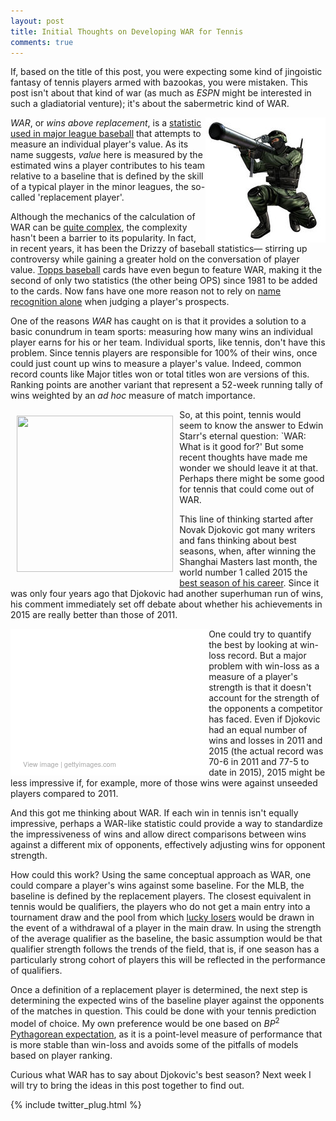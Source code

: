 ```yaml
---
layout: post
title: Initial Thoughts on Developing WAR for Tennis
comments: true
---
```


If, based on the title of this post, you were expecting some kind of jingoistic fantasy of tennis players armed with bazookas, you were mistaken. This post isn't about that kind of war (as much as _ESPN_ might be interested in such a gladiatorial venture); it's about the sabermetric kind of WAR.

<img src="/assets/bazooka.jpg" style="float:right;" />

_WAR_, or _wins above replacement_, is a [statistic used in major league baseball](http://www.baseball-reference.com/blog/archives/6063) that attempts to measure an individual player's value. As its name suggests, _value_ here is measured by the estimated wins a player contributes to his team relative to a baseline that is defined by the skill of a typical player in the minor leagues, the so-called 'replacement player'. 

Although the mechanics of the calculation of WAR can be [quite complex](http://www.degruyter.com/view/j/jqas.2015.11.issue-2/jqas-2014-0098/jqas-2014-0098.xml), the complexity hasn't been a barrier to its popularity. In fact, in recent years, it has been the Drizzy of baseball statistics&mdash; stirring up controversy while gaining a greater hold on the conversation of player value. [Topps baseball](http://www.cbssports.com/mlb/eye-on-baseball/22903637/topps-will-feature-war-on-the-back-of-%20their-baseball-cards-soon) cards have even begun to feature WAR, making it the second of only two statistics  (the other being OPS) since 1981 to be added to the cards. Now fans have one more reason not to rely on [name recognition alone](http://i.imgur.com/2tyZcLl.gif) when judging a player's prospects.

One of the reasons _WAR_ has caught on is that it provides a solution to a basic conundrum in team sports: measuring how many wins an individual player earns for his or her team. Individual sports, like tennis, don't have this problem. Since tennis players are responsible for 100% of their wins, once could just count up wins to measure a player's value. Indeed, common record counts like Major titles won or total titles won are versions of this. Ranking points are another variant that represent a 52-week running tally of wins weighted by an _ad hoc_ measure of match importance. 

<img src="https://i.ytimg.com/vi/dpWmlRNfLck/hqdefault.jpg" style="float:left;padding:2%;" width="250px" height="250px" />

So, at this point, tennis would seem to know the answer to Edwin Starr's eternal question: `WAR: What is it good for?' But some recent thoughts have made me wonder we should leave it at that. Perhaps there might be some good for tennis that could come out of WAR. 

This line of thinking started after Novak Djokovic got many writers and fans thinking about best seasons, when, after winning the Shanghai Masters last month, the world number 1 called 2015 the [best season of his career](http://www.tennis.com/pro-game/2015/10/djokovic-wins-9th-title-of-year-at-shanghai-masters/56621/). Since it was only four years ago that Djokovic had another superhuman run of wins, his comment immediately set off debate about whether his achievements in 2015 are really better than those of 2011. 

<div class="getty embed image" style="background-color:#fff;display:inline-block;font-family:'Helvetica Neue',Helvetica,Arial,sans-serif;color:#a7a7a7;font-size:11px;width:100%;max-width:297px;float:left;padding:2%;"><div style="overflow:hidden;position:relative;height:0;padding:66.666667% 0 0 0;width:100%;"><iframe src="//embed.gettyimages.com/embed/493198010?et=mS3bayi9Sa9Nq91tZg8jsA&viewMoreLink=on&sig=n3ujhwCZk1rCsEZVrJ5nLZkDBHXNFo6rP-dqbsCTwjM=" width="297" height="198" scrolling="no" frameborder="0" style="display:inline-block;position:absolute;top:0;left:0;width:100%;height:100%;"></iframe></div><p style="margin:0;"></p><div style="padding:0;margin:0 0 0 10px;text-align:left;"><a href="http://www.gettyimages.com/detail/493198010" target="_blank" style="color:#a7a7a7;text-decoration:none;font-weight:normal !important;border:none;display:inline-block;">View image</a> | <a href="http://www.gettyimages.com" target="_blank" style="color:#a7a7a7;text-decoration:none;font-weight:normal !important;border:none;display:inline-block;">gettyimages.com</a></div></div>

One could try to quantify the best by looking at win-loss record. But a major problem with win-loss as a measure of a player's strength is that it doesn't account for the strength of the opponents a competitor has faced. Even if Djokovic had an equal number of wins and losses in 2011 and 2015 (the actual record was 70-6 in 2011 and 77-5 to date in 2015), 2015 might be less impressive if, for example, more of those wins were against unseeded players compared to 2011. 

And this got me thinking about WAR. If each win in tennis isn't equally impressive, perhaps a WAR-like statistic could provide a way to standardize the impressiveness of wins and allow direct comparisons between wins against a different mix of opponents, effectively adjusting wins for opponent strength. 

How could this work? Using the same conceptual approach as WAR, one could compare a player's wins against some baseline. For the MLB, the baseline is defined by the replacement players. The closest equivalent in tennis would be qualifiers, the players who do not get a main entry into a tournament draw and the pool from which [lucky losers](https://en.wikipedia.org/wiki/Lucky_loser) would be drawn in the event of a withdrawal of a player in the main draw. In using the strength of the average qualifier as the baseline, the basic assumption would be that qualifier strength follows the trends of the field, that is, if one season has a particularly strong cohort of players this will be reflected in the performance of qualifiers. 

Once a definition of a replacement player is determined, the next step is determining the expected wins of the baseline player against the opponents of the matches in question. This could be done with your tennis prediction model of choice. My own preference would be one based on $BP^2$ [Pythagorean expectation](http://on-the-t.com/2015/09/26/Converting-Clutch-Into-Wins/), as it is a point-level measure of performance that is more stable than win-loss and avoids some of the pitfalls of models based on player ranking.

Curious what WAR has to say about Djokovic's best season? Next week I will try to bring the ideas in this post together to find out.

{% include twitter_plug.html %}
